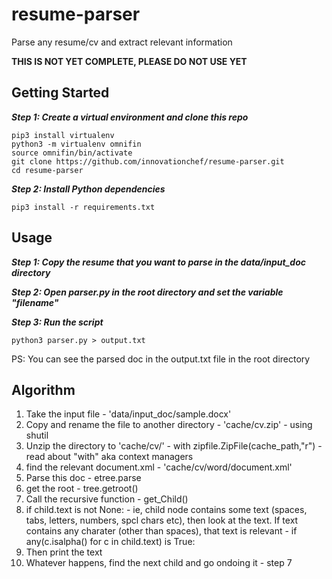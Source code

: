 # resume-parser

Parse any resume/cv and extract relevant information

**THIS IS NOT YET COMPLETE, PLEASE DO NOT USE YET**

## Getting Started
***Step 1: Create a virtual environment and clone this repo***

```
pip3 install virtualenv
python3 -m virtualenv omnifin
source omnifin/bin/activate
git clone https://github.com/innovationchef/resume-parser.git
cd resume-parser
```

***Step 2: Install Python dependencies***

```
pip3 install -r requirements.txt
```

## Usage

***Step 1: Copy the resume that you want to parse in the data/input_doc directory***

***Step 2: Open parser.py in the root directory and set the variable "filename"***

***Step 3: Run the script***

```
python3 parser.py > output.txt
```

PS: You can see the parsed doc in the output.txt file in the root directory


## Algorithm
1. Take the input file - 'data/input_doc/sample.docx'
2. Copy and rename the file to another directory - 'cache/cv.zip' - using shutil
3. Unzip the directory to 'cache/cv/' - with zipfile.ZipFile(cache_path,"r") - read about "with" aka context managers
4. find the relevant document.xml - 'cache/cv/word/document.xml'
5. Parse this doc - etree.parse
6. get the root - tree.getroot()
7. Call the recursive function - get_Child()
8. if child.text is not None: - ie, child node contains some text (spaces, tabs, letters, numbers, spcl chars etc), then look at the text. If text contains any charater (other than spaces), that text is relevant -  if any(c.isalpha() for c in child.text) is True:
9. Then print the text 
10. Whatever happens, find the next child and go ondoing it - step 7
